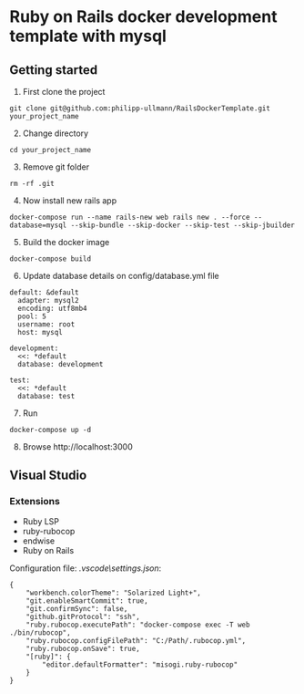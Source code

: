 # Ruby on Rails docker development template with mysql

## Getting started

1. First clone the project

```
git clone git@github.com:philipp-ullmann/RailsDockerTemplate.git your_project_name
```

2. Change directory

```
cd your_project_name
```

3. Remove git folder

```
rm -rf .git
```

4. Now install new rails app

```
docker-compose run --name rails-new web rails new . --force --database=mysql --skip-bundle --skip-docker --skip-test --skip-jbuilder
```

5. Build the docker image

```
docker-compose build
```

6. Update database details on config/database.yml file

```
default: &default
  adapter: mysql2
  encoding: utf8mb4
  pool: 5
  username: root
  host: mysql

development:
  <<: *default
  database: development

test:
  <<: *default
  database: test
```

7. Run

```
docker-compose up -d
```

8. Browse http://localhost:3000

## Visual Studio

### Extensions

* Ruby LSP
* ruby-rubocop
* endwise
* Ruby on Rails

Configuration file: *.vscode\settings.json*:

```
{
    "workbench.colorTheme": "Solarized Light+",
    "git.enableSmartCommit": true,
    "git.confirmSync": false,
    "github.gitProtocol": "ssh",
    "ruby.rubocop.executePath": "docker-compose exec -T web ./bin/rubocop",
    "ruby.rubocop.configFilePath": "C:/Path/.rubocop.yml",
    "ruby.rubocop.onSave": true,
    "[ruby]": {
        "editor.defaultFormatter": "misogi.ruby-rubocop"
    }
}
```